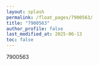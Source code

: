 ```yaml
---
layout: splash
permalink: /float_pages/7900563/
title: "7900563"
author_profile: false
last_modified_at: 2025-06-13
toc: false
---
```

 
7900563
